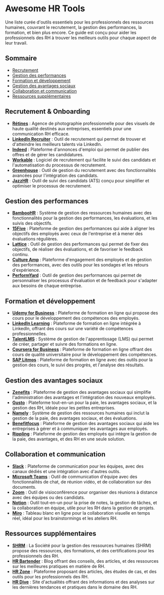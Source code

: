 # Awesome HR Tools

Une liste curée d'outils essentiels pour les professionnels des ressources humaines, couvrant le recrutement, la gestion des performances, la formation, et bien plus encore. Ce guide est conçu pour aider les professionnels des RH à trouver les meilleurs outils pour chaque aspect de leur travail.

## Sommaire
- [Recrutement](#recrutement)
- [Gestion des performances](#gestion-des-performances)
- [Formation et développement](#formation-et-développement)
- [Gestion des avantages sociaux](#gestion-des-avantages-sociaux)
- [Collaboration et communication](#collaboration-et-communication)
- [Ressources supplémentaires](#ressources-supplémentaires)

## Recrutement & Onboarding
- **[Rétines](https://retines.fr/expertises/photographe-corporate/)** : Agence de photographie professionnelle pour des visuels de haute qualité destinés aux entreprises, essentiels pour une communication RH efficace.
- **[LinkedIn Recruiter](https://business.linkedin.com/talent-solutions/recruiter)** : Outil de recrutement qui permet de trouver et d'atteindre les meilleurs talents via LinkedIn.
- **[Indeed](https://www.indeed.com/hire)** : Plateforme d'annonces d'emploi qui permet de publier des offres et de gérer les candidatures.
- **[Workable](https://www.workable.com/)** : Logiciel de recrutement qui facilite le suivi des candidats et l'automatisation du processus de recrutement.
- **[Greenhouse](https://www.greenhouse.io/)** : Outil de gestion du recrutement avec des fonctionnalités avancées pour l'intégration des candidats.
- **[JazzHR](https://www.jazzhr.com/)** : Outil de suivi des candidats (ATS) conçu pour simplifier et optimiser le processus de recrutement.

## Gestion des performances
- **[BambooHR](https://www.bamboohr.com/)** : Système de gestion des ressources humaines avec des fonctionnalités pour la gestion des performances, les évaluations, et les suivis des objectifs.
- **[15Five](https://www.15five.com/)** : Plateforme de gestion des performances qui aide à aligner les objectifs des employés avec ceux de l'entreprise et à mener des évaluations régulières.
- **[Lattice](https://lattice.com/)** : Outil de gestion des performances qui permet de fixer des objectifs, de réaliser des évaluations, et de favoriser le feedback continu.
- **[Culture Amp](https://www.cultureamp.com/)** : Plateforme d'engagement des employés et de gestion des performances, avec des outils pour les sondages et les retours d'expérience.
- **[PerformYard](https://www.performyard.com/)** : Outil de gestion des performances qui permet de personnaliser les processus d'évaluation et de feedback pour s'adapter aux besoins de chaque entreprise.

## Formation et développement
- **[Udemy for Business](https://business.udemy.com/)** : Plateforme de formation en ligne qui propose des cours pour le développement des compétences des employés.
- **[LinkedIn Learning](https://www.linkedin.com/learning/me)** : Plateforme de formation en ligne intégrée à LinkedIn, offrant des cours sur une variété de compétences professionnelles.
- **[TalentLMS](https://www.talentlms.com/)** : Système de gestion de l'apprentissage (LMS) qui permet de créer, partager et suivre des formations en ligne.
- **[Coursera for Business](https://www.coursera.org/business)** : Plateforme de formation en ligne offrant des cours de qualité universitaire pour le développement des compétences.
- **[SAP Litmos](https://www.litmos.com/)** : Plateforme de formation en ligne avec des outils pour la gestion des cours, le suivi des progrès, et l'analyse des résultats.

## Gestion des avantages sociaux
- **[Zenefits](https://www.zenefits.com/)** : Plateforme de gestion des avantages sociaux qui simplifie l'administration des avantages et l'intégration des nouveaux employés.
- **[Gusto](https://gusto.com/)** : Plateforme tout-en-un pour la paie, les avantages sociaux, et la gestion des RH, idéale pour les petites entreprises.
- **[Namely](https://www.namely.com/)** : Système de gestion des ressources humaines qui inclut la gestion de la paie, des avantages sociaux, et des évaluations.
- **[Benefitfocus](https://www.benefitfocus.com/)** : Plateforme de gestion des avantages sociaux qui aide les entreprises à gérer et à communiquer les avantages aux employés.
- **[Rippling](https://www.rippling.com/)** : Plateforme de gestion des employés qui intègre la gestion de la paie, des avantages, et des RH en une seule solution.

## Collaboration et communication
- **[Slack](https://slack.com/)** : Plateforme de communication pour les équipes, avec des canaux dédiés et une intégration avec d'autres outils.
- **[Microsoft Teams](https://www.microsoft.com/microsoft-teams/group-chat-software)** : Outil de communication d'équipe avec des fonctionnalités de chat, de réunion vidéo, et de collaboration sur des documents.
- **[Zoom](https://zoom.us/)** : Outil de visioconférence pour organiser des réunions à distance avec des équipes ou des candidats.
- **[Notion](https://www.notion.so/)** : Outil tout-en-un pour la prise de notes, la gestion de tâches, et la collaboration en équipe, utile pour les RH dans la gestion de projets.
- **[Miro](https://miro.com/)** : Tableau blanc en ligne pour la collaboration visuelle en temps réel, idéal pour les brainstormings et les ateliers RH.

## Ressources supplémentaires
- **[SHRM](https://www.shrm.org/)** : La Société pour la gestion des ressources humaines (SHRM) propose des ressources, des formations, et des certifications pour les professionnels des RH.
- **[HR Bartender](https://www.hrbartender.com/)** : Blog offrant des conseils, des articles, et des ressources sur les meilleures pratiques en matière de RH.
- **[HR Zone](https://www.hrzone.com/)** : Plateforme proposant des articles, des études de cas, et des outils pour les professionnels des RH.
- **[HR Dive](https://www.hrdive.com/)** : Site d'actualités offrant des informations et des analyses sur les dernières tendances et pratiques dans le domaine des RH.
